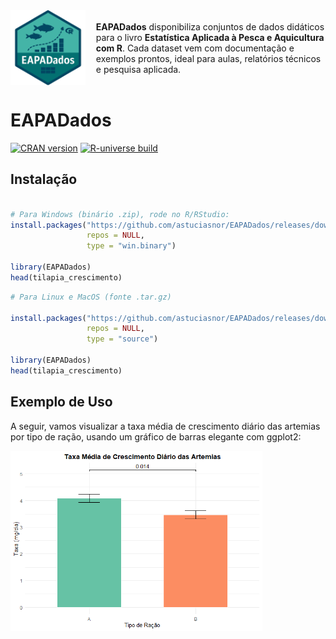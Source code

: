 
<div style="display:flex;align-items:center;margin-bottom:1em">

<img src="man/figures/logo_pacote_eapadados.png" width="120" alt="Logo EAPADados"/>
<p style="margin-left:1em;font-size:1.2em;line-height:1.4;">

<strong>EAPADados</strong> disponibiliza conjuntos de dados didáticos
para o livro <strong>Estatística Aplicada à Pesca e Aquicultura com
R</strong>. Cada dataset vem com documentação e exemplos prontos, ideal
para aulas, relatórios técnicos e pesquisa aplicada.
</p>

</div>

<!-- README.md is generated from README.Rmd. Please edit that file -->

# EAPADados

[![CRAN
version](https://www.r-pkg.org/badges/version/EAPADados)](https://CRAN.R-project.org/package=EAPADados)
[![R-universe
build](https://astuciasnor.r-universe.dev/badges/EAPADados)](https://astuciasnor.r-universe.dev)

<!-- badges: start -->

<!-- badges: end -->

## Instalação

``` r

# Para Windows (binário .zip), rode no R/RStudio:
install.packages("https://github.com/astuciasnor/EAPADados/releases/download/v0.1.1/EAPADados_0.1.1.zip",
                 repos = NULL,
                 type = "win.binary")

library(EAPADados)
head(tilapia_crescimento)
```

``` r
# Para Linux e MacOS (fonte .tar.gz)

install.packages("https://github.com/astuciasnor/EAPADados/releases/download/v0.1.1/EAPADados_0.1.1.tar.gz",
                 repos = NULL,
                 type = "source")

library(EAPADados)
head(tilapia_crescimento)
```

## Exemplo de Uso

A seguir, vamos visualizar a taxa média de crescimento diário das
artemias por tipo de ração, usando um gráfico de barras elegante com
ggplot2:

<img src="man/figures/README-example-1.png" width="80%" />
